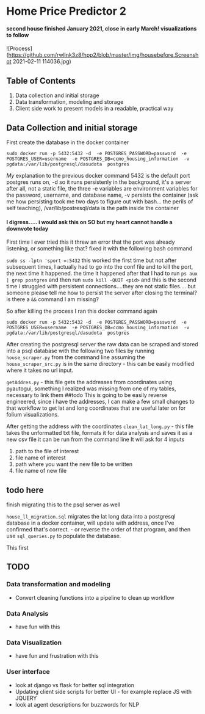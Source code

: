 # Home Price Predictor 2

#### second house finished January 2021, close in early March! visualizations to follow


![Process](https://github.com/rwlink3z8/hpp2/blob/master/img/housebefore.Screenshot 2021-02-11 114036.jpg)

## Table of Contents
1. Data collection and initial storage
2. Data transformation, modeling and storage
3. Client side work to present models in a readable, practical way

## Data Collection and initial storage
First create the database in the docker container

`sudo docker run -p 5432:5432 -d 
-e POSTGRES_PASSWORD=password 
-e POSTGRES_USER=username 
-e POSTGRES_DB=ccmo_housing_information 
-v pgdata:/var/lib/postgresql/dasudota 
postgres`

*My* explanation to the previous docker command
5432 is the default port postgres runs on, -d so it runs persistenly in the background, it's a server after all, not a static file, the three -e variables are environment variables for the password, username, and database name, -v persists the container (ask me how persisting took me two days to figure out with bash... the perils of self teaching), /var/lib/postresql/data is the path inside the container

#### I digress..... i would ask this on SO but my heart cannot handle a downvote today
First time I ever tried this it threw an error that the port was already listening, or something like that? fixed it with the following bash command

`sudo ss -lptn 'sport =:5432` this worked the first time but not after subsequent times, I actually had to go into the conf file and to kill the port, the next time it happened. the time it happened after that I had to run `ps aux | grep postgres` and then run `sudo kill -QUIT <pid>`
and this is the second time i struggled with persistent connections....they are not static files.... but someone please tell me how to persist the server after closing the terminal? is there a `&&` command I am missing?

So after killing the process I ran this docker command again

`sudo docker run -p 5432:5432 -d 
-e POSTGRES_PASSWORD=password 
-e POSTGRES_USER=username 
-e POSTGRES_DB=ccmo_housing_information 
-v pgdata:/var/lib/postgresql/dasudota 
postgres`

After  creating the postgresql server the raw data can be scraped and stored into a psql database with the following two files by running `house_scraper.py` from the command line assuming the `house_scraper_src.py` is in the same directory - this can be easily modified where it takes no url input.

`getAddres.py` - this file gets the addresses from coordinates using pyautogui, something I realized was missing from one of my tables, necessary to link them
##todo
This is going to be easily reverse engineered, since i have the addresses, I can make a few small changes to that workflow to get lat and long coordinates that are useful later on for folium visualizations.

After getting the address with the coordinates
`clean_lat_long.py` - this file takes the unformatted txt file, formats it for data analysis and saves it as a new csv file it can be run from the command line
It will ask for 4 inputs
1. path to the file of interest
2. file name of interest
3. path where you want the new file to be written
4. file name of new file
## todo here
  finish migrating this to the psql server as well


`house_ll_migration.sql` migrates the lat long data into a postgresql database in a docker container, will update with address, once I've confirmed that's correct. - or reverse the order of that program, and then use `sql_queries.py` to populate the database.

This first 

## TODO
### Data transformation and modeling
- Convert cleaning functions into a pipeline to clean up workflow
### Data Analysis
- have fun with this
### Data Visualization
- have fun and frustration with this
### User interface
- look at django vs flask for better sql integration
- Updating client side scripts for better UI - for example replace JS with JQUERY
- look at agent descriptions for buzzwords for NLP

